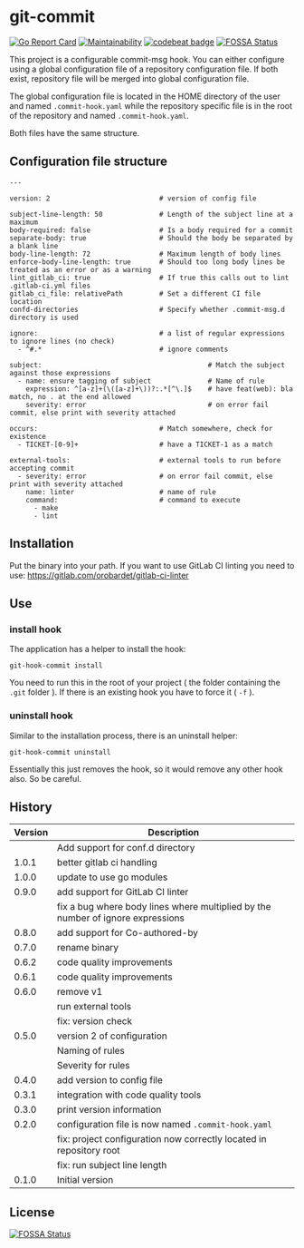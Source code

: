 # git-commit

[![Go Report Card](https://goreportcard.com/badge/github.com/sascha-andres/git-commit)](https://goreportcard.com/report/github.com/sascha-andres/git-commit) [![Maintainability](https://api.codeclimate.com/v1/badges/89c3d725bc80fe513869/maintainability)](https://codeclimate.com/github/sascha-andres/git-commit/maintainability) [![codebeat badge](https://codebeat.co/badges/e26b8c40-1ada-41b7-82c6-4dd7e96edde0)](https://codebeat.co/projects/github-com-sascha-andres-git-commit-master)
[![FOSSA Status](https://app.fossa.io/api/projects/git%2Bgithub.com%2Fsascha-andres%2Fgit-commit.svg?type=shield)](https://app.fossa.io/projects/git%2Bgithub.com%2Fsascha-andres%2Fgit-commit?ref=badge_shield)

This project is a configurable commit-msg hook. You can either configure using a global configuration file of a repository configuration file. If both exist, repository file will be merged into global configuration file.

The global configuration file is located in the HOME directory of the user and named `.commit-hook.yaml` while the repository specific file is in the root of the repository and named `.commit-hook.yaml`.

Both files have the same structure.

## Configuration file structure

    ---
    
    version: 2                           # version of config file
    
    subject-line-length: 50              # Length of the subject line at a maximum
    body-required: false                 # Is a body required for a commit
    separate-body: true                  # Should the body be separated by a blank line
    body-line-length: 72                 # Maximum length of body lines
    enforce-body-line-length: true       # Should too long body lines be treated as an error or as a warning
    lint_gitlab_ci: true                 # If true this calls out to lint .gitlab-ci.yml files
    gitlab_ci_file: relativePath         # Set a different CI file location
    confd-directories                    # Specify whether .commit-msg.d directory is used
    
    ignore:                              # a list of regular expressions to ignore lines (no check)
      - ^#.*                             # ignore comments
    
    subject:                                         # Match the subject against those expressions
      - name: ensure tagging of subject              # Name of rule
        expression: ^[a-z]+(\([a-z]+\))?:.*[^\.]$    # have feat(web): bla match, no . at the end allowed
        severity: error                              # on error fail commit, else print with severity attached
    
    occurs:                              # Match somewhere, check for existence
      - TICKET-[0-9]+                    # have a TICKET-1 as a match

    external-tools:                      # external tools to run before accepting commit
      - severity: error                  # on error fail commit, else print with severity attached
        name: linter                     # name of rule
        command:                         # command to execute
          - make
          - lint


## Installation

Put the binary into your path. If you want to use GitLab CI linting you need to use: https://gitlab.com/orobardet/gitlab-ci-linter

## Use

### install hook

The application has a helper to install the hook:

    git-hook-commit install

You need to run this in the root of your project ( the folder containing the `.git` folder ). If there is an existing hook you have to force it ( `-f` ).

### uninstall hook

Similar to the installation process, there is an uninstall helper:

    git-hook-commit uninstall

Essentially this just removes the hook, so it would remove any other hook also. So be careful.

## History

|Version|Description|
|---|---|
||Add support for conf.d directory|
|1.0.1|better gitlab ci handling|
|1.0.0|update to use go modules|
|0.9.0|add support for GitLab CI linter|
||fix a bug where body lines where multiplied by the number of ignore expressions|
|0.8.0|add support for Co-authored-by|
|0.7.0|rename binary|
|0.6.2|code quality improvements|
|0.6.1|code quality improvements|
|0.6.0|remove v1|
||run external tools|
||fix: version check|
|0.5.0|version 2 of configuration|
||Naming of rules|
||Severity for rules|
|0.4.0|add version to config file|
|0.3.1|integration with code quality tools|
|0.3.0|print version information|
|0.2.0|configuration file is now named `.commit-hook.yaml`|
||fix: project configuration now correctly located in repository root|
||fix: run subject line length|
|0.1.0|Initial version|


## License
[![FOSSA Status](https://app.fossa.io/api/projects/git%2Bgithub.com%2Fsascha-andres%2Fgit-commit.svg?type=large)](https://app.fossa.io/projects/git%2Bgithub.com%2Fsascha-andres%2Fgit-commit?ref=badge_large)
